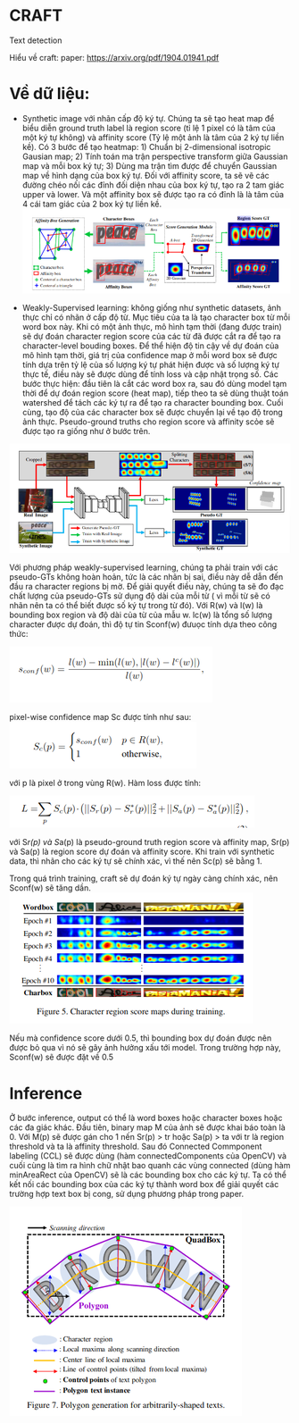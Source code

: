 # CRAFT
Text detection 

Hiểu về craft:
paper: https://arxiv.org/pdf/1904.01941.pdf

# Về dữ liệu:
- Synthetic image với nhãn cấp độ ký tự. Chúng ta sẽ tạo heat map để biểu diễn ground truth label là region score (tỉ lệ 1 pixel có là tâm của một ký tự không) và affinity score (Tỷ lệ một ảnh là tâm của 2 ký tự liền kề). Có 3 bước để tạo heatmap: 1) Chuẩn bị 2-dimensional isotropic Gausian map; 2) Tính toán ma trận perspective transform giữa Gaussian map và mỗi box ký tự; 3) Dùng ma trận tìm được để chuyển Gaussian map về hình dạng của box ký tự. Đối với affinity score, ta sẽ vẽ các đường chéo nối các đỉnh đối diện nhau của box ký tự, tạo ra 2 tam giác upper và lower. Và một affinity box sẽ được tạo ra có đỉnh là là tâm của 4 cái tam giác của 2 box ký tự liền kề.
![alt text](https://github.com/chauthehan/CRAFT/blob/master/image/generate.png)


- Weakly-Supervised learning: không giống như synthetic datasets, ảnh thực chỉ có nhãn ở cấp độ từ. Mục tiêu của ta là tạo character box từ mỗi word box này. Khi có một ảnh thực, mô hình tạm thời (đang được train) sẽ dự đoán character region score của các từ đã được cắt ra để tạo ra character-level bouding boxes. Để thể hiện độ tin cậy về dự đoán của mô hình tạm thời,  giá trị của confidence map ở mỗi word box sẽ được tính dựa trên tỷ lệ của số lượng ký tự phát hiện được và số lượng ký tự thực tế, điều này sẽ được dùng để tính loss và cập nhật trọng số.  Các bước thực hiện: đầu tiên là cắt các word box ra, sau đó dùng model tạm thời để dự đoán region score (heat map), tiếp theo ta sẽ dùng thuật toán watershed để tách các ký tự ra để tạo ra character bounding box. Cuối cùng, tạo độ của các character box sẽ được chuyển lại về tạo độ trong ảnh thực. Pseudo-ground truths cho region score và affinity scỏe sẽ được tạo ra giống như ở bước trên.

![alt text](https://github.com/chauthehan/CRAFT/blob/master/image/training_stream.png)


Với phương pháp weakly-supervised learning, chúng ta phải train với các pseudo-GTs không hoàn hoản, tức là các nhãn bị sai, điều này dễ dẫn đến đầu ra character regions bị mờ. Để giải quyết điều này, chúng ta sẽ đo đạc chất lượng của pseudo-GTs sử dụng độ dài của mỗi từ ( vì mỗi từ sẽ có nhãn nên ta có thể biết được số ký tự trong từ đó). Với R(w) và l(w) là bounding box region và độ dài của từ của mẫu w. lc(w) là tổng số lượng character được dự đoán, thì độ tự tin Sconf(w) đưuọc tính dựa theo công thức: 

![alt text](https://github.com/chauthehan/CRAFT/blob/master/image/formula1.png)


pixel-wise confidence map Sc được tính như sau:
![alt text](https://github.com/chauthehan/CRAFT/blob/master/image/formula2.png)

với p là pixel ở trong vùng R(w). Hàm loss được tính:

![alt text](https://github.com/chauthehan/CRAFT/blob/master/image/loss.png)

với S*r(p) và S*a(p) là pseudo-ground truth region score và affinity map, Sr(p) và Sa(p) là region score dự đoán và affinity score. Khi train với synthetic data, thì nhãn cho các ký tự sẽ chính xác, vì thế nên Sc(p) sẽ bằng 1.



Trong quá trình training, craft sẽ dự đoán ký tự ngày càng chính xác, nên Sconf(w) sẽ tăng dần. 
![alt text](https://github.com/chauthehan/CRAFT/blob/master/image/during_training.png)

Nếu mà confidence score dưới 0.5, thì bounding box dự đoán được nên được bỏ qua vì nó sẽ gây ảnh hưởng xấu tới model. Trong trường hợp này, Sconf(w) sẽ được đặt về 0.5


# Inference 

Ở bước inference, output có thể là word boxes hoặc character boxes hoặc các đa giác khác. Đầu tiên, binary map M của ảnh sẽ được khai báo toàn là 0. Với M(p) sẽ được gán cho 1 nến Sr(p) > tr hoặc Sa(p) > ta với tr là region threshold và ta là affinity threshold. Sau đó Connected Commponent labeling (CCL) sẽ được dùng (hàm connectedComponents của OpenCV) và cuối cùng là tìm ra hình chữ nhật bao quanh các vùng connected (dùng hàm minAreaRect của OpenCV) sẽ là các bounding box cho các ký tự. 
Ta có thể kết nối các bounding box của các ký tự thành word box để giải quyết các trường hợp text box bị cong, sử dụng phương pháp trong paper. 

![alt text](https://github.com/chauthehan/CRAFT/blob/master/image/polygon_generate.png)














